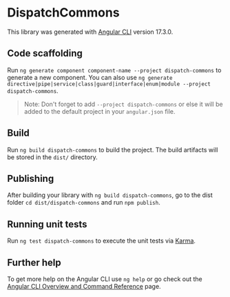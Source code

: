 # DispatchCommons

This library was generated with [Angular CLI](https://github.com/angular/angular-cli) version 17.3.0.

## Code scaffolding

Run `ng generate component component-name --project dispatch-commons` to generate a new component. You can also use `ng generate directive|pipe|service|class|guard|interface|enum|module --project dispatch-commons`.
> Note: Don't forget to add `--project dispatch-commons` or else it will be added to the default project in your `angular.json` file. 

## Build

Run `ng build dispatch-commons` to build the project. The build artifacts will be stored in the `dist/` directory.

## Publishing

After building your library with `ng build dispatch-commons`, go to the dist folder `cd dist/dispatch-commons` and run `npm publish`.

## Running unit tests

Run `ng test dispatch-commons` to execute the unit tests via [Karma](https://karma-runner.github.io).

## Further help

To get more help on the Angular CLI use `ng help` or go check out the [Angular CLI Overview and Command Reference](https://angular.io/cli) page.
